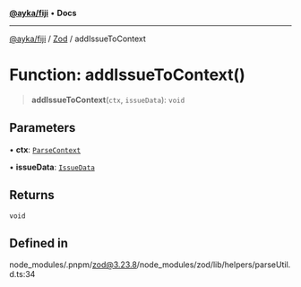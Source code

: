 [**@ayka/fiji**](../../../README.md) • **Docs**

***

[@ayka/fiji](../../../globals.md) / [Zod](../README.md) / addIssueToContext

# Function: addIssueToContext()

> **addIssueToContext**(`ctx`, `issueData`): `void`

## Parameters

• **ctx**: [`ParseContext`](../namespaces/z/interfaces/ParseContext.md)

• **issueData**: [`IssueData`](../namespaces/z/type-aliases/IssueData.md)

## Returns

`void`

## Defined in

node\_modules/.pnpm/zod@3.23.8/node\_modules/zod/lib/helpers/parseUtil.d.ts:34
